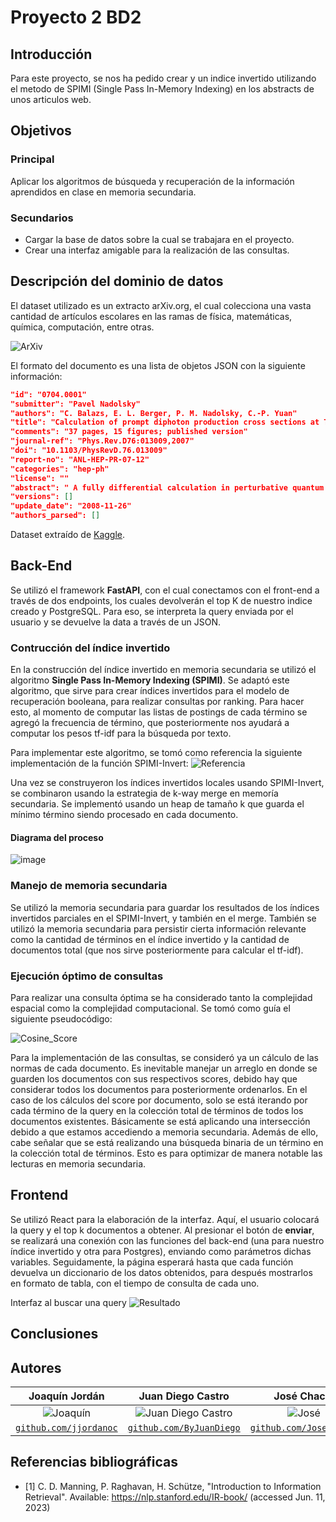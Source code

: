 # Proyecto 2 BD2

## Introducción 

Para este proyecto, se nos ha pedido crear y un indice invertido utilizando el metodo de SPIMI (Single Pass In-Memory Indexing) en los abstracts de unos articulos web.

## Objetivos
### Principal
Aplicar los algoritmos de búsqueda y recuperación de la información aprendidos en clase en memoria secundaria.
### Secundarios
- Cargar la base de datos sobre la cual se trabajara en el proyecto.
- Crear una interfaz amigable para la realización de las consultas.


## Descripción del dominio de datos
El dataset utilizado es un extracto arXiv.org, el cual colecciona una vasta cantidad de artículos escolares en las ramas de física, matemáticas, química, computación, entre otras.

![ArXiv](https://upload.wikimedia.org/wikipedia/commons/7/7a/ArXiv_logo_2022.png)

El formato del documento es una lista de objetos JSON con la siguiente información:

```json
"id": "0704.0001"
"submitter": "Pavel Nadolsky"
"authors": "C. Balazs, E. L. Berger, P. M. Nadolsky, C.-P. Yuan"
"title": "Calculation of prompt diphoton production cross sections at Tevatron and LHC energies"
"comments": "37 pages, 15 figures; published version"
"journal-ref": "Phys.Rev.D76:013009,2007"
"doi": "10.1103/PhysRevD.76.013009"
"report-no": "ANL-HEP-PR-07-12"
"categories": "hep-ph"
"license": ""
"abstract": " A fully differential calculation in perturbative quantum chromodynamics is presented for the production of massive photon pairs at hadron colliders. All next-to-leading order perturbative contributions from quark-antiquark, gluon-(anti)quark, and gluon-gluon subprocesses are included, as well as all-orders resummation of initial-state gluon radiation valid at next-to-next-to-leading logarithmic accuracy. The region of phase space is specified in which the calculation is most reliable. Good agreement is demonstrated with data from the Fermilab Tevatron, and predictions are made for more detailed tests with CDF and DO data. Predictions are shown for distributions of diphoton pairs produced at the energy of the Large Hadron Collider (LHC). Distributions of the diphoton pairs from the decay of a Higgs boson are contrasted with those produced from QCD processes at the LHC, showing that enhanced sensitivity to the signal can be obtained with judicious selection of events. "
"versions": []
"update_date": "2008-11-26"
"authors_parsed": []
```

Dataset extraído de [Kaggle](https://www.kaggle.com/datasets/Cornell-University/arxiv).

## Back-End

Se utilizó el framework **FastAPI**, con el cual conectamos con el front-end a través de dos endpoints, los cuales devolverán el top K de nuestro indice creado y PostgreSQL. Para eso, se interpreta la query enviada por el usuario y se devuelve la data a través de un JSON.

### Contrucción del índice invertido

En la construcción del índice invertido en memoria secundaria se utilizó el algoritmo **Single Pass In-Memory Indexing (SPIMI)**. 
Se adaptó este algoritmo, que sirve para crear índices invertidos para el modelo de recuperación booleana, para realizar consultas por ranking.
Para hacer esto, al momento de computar las listas de postings de cada término se agregó la frecuencia de término, que posteriormente nos ayudará a computar los pesos tf-idf para la búsqueda por texto. 

Para implementar este algoritmo, se tomó como referencia la siguiente implementación de la función SPIMI-Invert: ![Referencia](https://slideplayer.com/slide/7351989/24/images/4/Merging+of+blocks+is+analogous+to+BSBI.jpg)

Una vez se construyeron los índices invertidos locales usando SPIMI-Invert, se combinaron usando la estrategia de k-way merge en memoría secundaria.
Se implementó usando un heap de tamaño k que guarda el mínimo término siendo procesado en cada documento.

#### Diagrama del proceso

![image](https://github.com/ByJuanDiego/db2-project-2/assets/83974213/27b26126-7061-4b61-a36c-8b726f25a534)

### Manejo de memoria secundaria

Se utilizó la memoria secundaria para guardar los resultados de los índices invertidos parciales en el SPIMI-Invert, y también en el merge.
También se utilizó la memoria secundaria para persistir cierta información relevante como la cantidad de términos en el índice invertido y la cantidad de documentos total (que nos sirve posteriormente para calcular el tf-idf). 

### Ejecución óptimo de consultas

Para realizar una consulta óptima se ha considerado tanto la complejidad espacial como la complejidad computacional. Se tomó como guía el siguiente pseudocódigo:

![Cosine_Score](https://github.com/ByJuanDiego/db2-project-2/assets/83974741/25d0d216-1b66-4417-a102-fde2342fa369)

Para la implementación de las consultas, se consideró ya un cálculo de las normas de cada documento. Es inevitable manejar un arreglo en donde se guarden los documentos con sus respectivos scores, debido hay que considerar todos los documentos para posteriormente ordenarlos.
En el caso de los cálculos del score por documento, solo se está iterando por cada término de la query en la colección total de términos de todos los documentos existentes. Básicamente se está aplicando una intersección debido a que estamos accediendo a memoria secundaria. Además de ello, cabe señalar que se está realizando una búsqueda binaria de un término en la colección total de términos. Esto es para optimizar de manera notable las lecturas en memoria secundaria.


## Frontend

Se utilizó React para la elaboración de la interfaz. Aquí, el usuario colocará la query y el top k documentos a obtener. Al presionar el botón de **enviar**, se realizará una conexión con las funciones del back-end (una para nuestro índice invertido y otra para Postgres), enviando como parámetros dichas variables. Seguidamente, la página esperará hasta que cada función devuelva un diccionario de los datos obtenidos, para después mostrarlos en formato de tabla, con el tiempo de consulta de cada uno.


Interfaz al buscar una query
![Resultado](https://github.com/ByJuanDiego/db2-project-2/assets/68095284/80be232e-59cb-49b6-9f71-52ec259d9983)


## Conclusiones


## Autores

|                     **Joaquín Jordán**                   |                                 **Juan Diego Castro**                                 |                       **José Chachi**                     |  **Juan Diego Laredo** |
|:---------------------------------------------------------------------------------:|:-------------------------------------------------------------------------------------:|:-----------------------------------------------------------------------------------:|:----:|
|           ![Joaquín](https://avatars.githubusercontent.com/u/83974213)            |      ![Juan Diego Castro](https://avatars.githubusercontent.com/u/79115974?v=4)       |              ![José](https://avatars.githubusercontent.com/u/83974741)              | ![Juan Diego Laredo](https://avatars.githubusercontent.com/u/68095284?v=4) |                                             
| <a href="https://github.com/jjordanoc" target="_blank">`github.com/jjordanoc`</a> | <a href="https://github.com/ByJuanDiego" target="_blank">`github.com/ByJuanDiego`</a> | <a href="https://github.com/JoseChachi" target="_blank">`github.com/JoseChachi`</a> | <a href="https://github.com/DarKNeSsJuaN25" target="_blank">`github.com/DarkNeSsJuaN25`</a>|

## Referencias bibliográficas

- [1] C. D. Manning, P. Raghavan, H. Schütze, "Introduction to Information Retrieval". Available: https://nlp.stanford.edu/IR-book/ (accessed Jun. 11, 2023)
